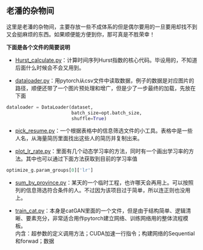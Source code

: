 <kbd>老潘的杂物间</kbd>  
---
这里是老潘的杂物间，主要存放一些不成体系的但是偶尔要用的一旦要用却找不到又会挺麻烦的东西。如果顺便能方便到你，那可真是不胜荣幸！  


**下面是各个文件的简要说明**  
  
* [Hurst_calculate.py](https://github.com/divertingPan/utility_room/blob/master/Hurst_calculate.py)：计算时间序列Hurst指数的核心代码。毕设用的，不知道后面什么时候会不会又用到。
  
* [dataloader.py](https://github.com/divertingPan/utility_room/blob/master/dataloader.py)：用pytorch从csv文件中读取数据，例子的数据是对应图片的路径，顺便还带了一个图片预处理和增广，但是少了一步最终的加载，先放在下面
```python
dataloader = DataLoader(dataset,
                        batch_size=opt.batch_size,
                        shuffle=True)
```

* [pick_resume.py](https://github.com/divertingPan/utility_room/blob/master/pick_resume.py)：一个根据表格中的信息筛选文件的小工具。表格中是一些人名，从海量简历里面找出这些人的简历并复制出来。

* [plot_lr_rate.py](https://github.com/divertingPan/utility_room/blob/master/plot_lr_rate.py)：里面有几个动态学习率的方法，同时有一个画出学习率的方法。其中也可以通过下面方法获取到目前的学习率值
```python
optimize_g.param_groups[0]['lr']
```

* [sum_by_province.py](https://github.com/divertingPan/utility_room/blob/master/sum_by_province.py)：某天的一个临时工程，也许哪天会再用上。可以按照列的信息筛选符合条件的人。不过因为该项目过于简单，所以连正则也没用上。

* [train_cat.py](https://github.com/divertingPan/utility_room/blob/master/train_cat.py)：本身是catGAN里面的一个文件，但是由于结构简单、逻辑清晰、要素充分，非常适合用作pytorch建立网络、训练网络用的整体流程模板。  
内含：超参数的定义调用方法；CUDA加速一行指令；构建网络的Sequential和forwad；数据
